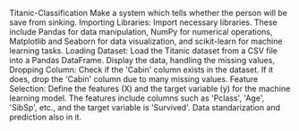 Titanic-Classification
Make a system which tells whether the person will be save from sinking. Importing Libraries: Import necessary libraries. These include Pandas for data manipulation, NumPy for numerical operations, Matplotlib and Seaborn for data visualization, and scikit-learn for machine learning tasks. Loading Dataset: Load the Titanic dataset from a CSV file into a Pandas DataFrame. Display the data, handling the missing values, Dropping Column: Check if the 'Cabin' column exists in the dataset. If it does, drop the 'Cabin' column due to many missing values. Feature Selection: Define the features (X) and the target variable (y) for the machine learning model. The features include columns such as 'Pclass', 'Age', 'SibSp', etc., and the target variable is 'Survived'. Data standarization and prediction also in it.
